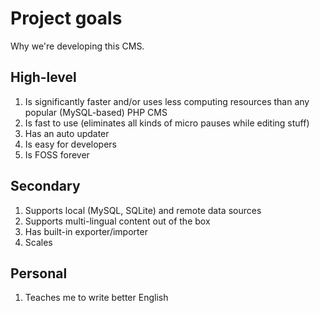 # Project goals

Why we're developing this CMS.

## High-level

1. Is significantly faster and/or uses less computing resources than any popular (MySQL-based) PHP CMS
1. Is fast to use (eliminates all kinds of micro pauses while editing stuff)
1. Has an auto updater
1. Is easy for developers
1. Is FOSS forever

## Secondary

1. Supports local (MySQL, SQLite) and remote data sources
1. Supports multi-lingual content out of the box
1. Has built-in exporter/importer
1. Scales

## Personal

1. Teaches me to write better English